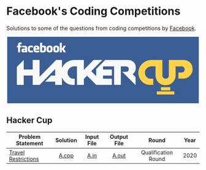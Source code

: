 # Facebook's Coding Competitions

Solutions to some of the questions from coding competitions by [Facebook](https://www.facebook.com/codingcompetitions/ "Facebook's Coding Competitions").

<p align="center"><img src="../assets/facebook.png"></p>

## Hacker Cup

| Problem Statement     | Solution          | Input File       | Output File       | Round                 | Year  |
|-----------------------|:-----------------:|:----------------:|:-----------------:|:---------------------:|:-----:|
| [Travel Restrictions] | [A.cpp](Hacker%20Cup/2020/Qualification%20Round/Travel%20Restrictions/A.cpp) | [A.in](Hacker%20Cup/2020/Qualification%20Round/Travel%20Restrictions/A.in)     | [A.out](Hacker%20Cup/2020/Qualification%20Round/Travel%20Restrictions/A.out) | Qualification Round | 2020	|

[//]: # (Hacker Cup)

[Travel Restrictions]: https://www.facebook.com/codingcompetitions/hacker-cup/2020/qualification-round/problems/A

[//]: # (EOF)